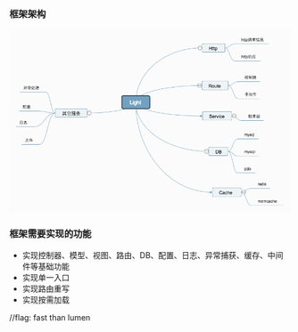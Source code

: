 ### 框架架构
![light脑图](/pic/Light.png)


### 框架需要实现的功能
* 实现控制器、模型、视图、路由、DB、配置、日志、异常捕获、缓存、中间件等基础功能
* 实现单一入口
* 实现路由重写
* 实现按需加载


//flag: fast than lumen

